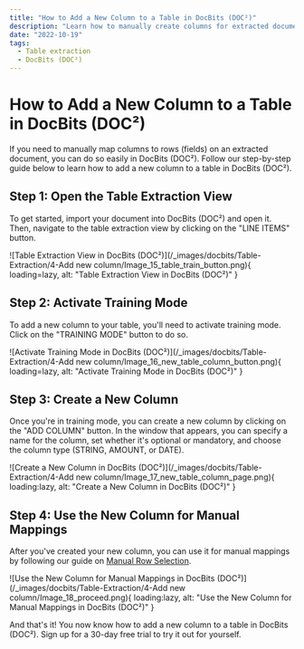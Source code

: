 ```yaml
---
title: "How to Add a New Column to a Table in DocBits (DOC²)"
description: "Learn how to manually create columns for extracted documents in DocBits (DOC²) and map them to rows (fields) on the extracted document. Follow our step-by-step guide now!"
date: "2022-10-19"
tags:
  - Table extraction
  - DocBits (DOC²)
---
```


# How to Add a New Column to a Table in DocBits (DOC²)

If you need to manually map columns to rows (fields) on an extracted document, you can do so easily in DocBits (DOC²). Follow our step-by-step guide below to learn how to add a new column to a table in DocBits (DOC²).

## Step 1: Open the Table Extraction View

To get started, import your document into DocBits (DOC²) and open it. Then, navigate to the table extraction view by clicking on the "LINE ITEMS" button.

![Table Extraction View in DocBits (DOC²)](/_images/docbits/Table-Extraction/4-Add new column/Image_15_table_train_button.png){ loading=lazy, alt: "Table Extraction View in DocBits (DOC²)" }

## Step 2: Activate Training Mode

To add a new column to your table, you'll need to activate training mode. Click on the "TRAINING MODE" button to do so.

![Activate Training Mode in DocBits (DOC²)](/_images/docbits/Table-Extraction/4-Add new column/Image_16_new_table_column_button.png){ loading=lazy, alt: "Activate Training Mode in DocBits (DOC²)" }

## Step 3: Create a New Column

Once you're in training mode, you can create a new column by clicking on the "ADD COLUMN" button. In the window that appears, you can specify a name for the column, set whether it's optional or mandatory, and choose the column type (STRING, AMOUNT, or DATE).

![Create a New Column in DocBits (DOC²)](/_images/docbits/Table-Extraction/4-Add new column/Image_17_new_table_column_page.png){ loading:lazy, alt: "Create a New Column in DocBits (DOC²)" }

## Step 4: Use the New Column for Manual Mappings

After you've created your new column, you can use it for manual mappings by following our guide on [Manual Row Selection](/docbits/table/manual-row-selection/).

![Use the New Column for Manual Mappings in DocBits (DOC²)](/_images/docbits/Table-Extraction/4-Add new column/Image_18_proceed.png){ loading:lazy, alt: "Use the New Column for Manual Mappings in DocBits (DOC²)" }

And that's it! You now know how to add a new column to a table in DocBits (DOC²). Sign up for a 30-day free trial to try it out for yourself.

<div class='video-container'>
  <!-- Your video embed code goes here -->
</div>
